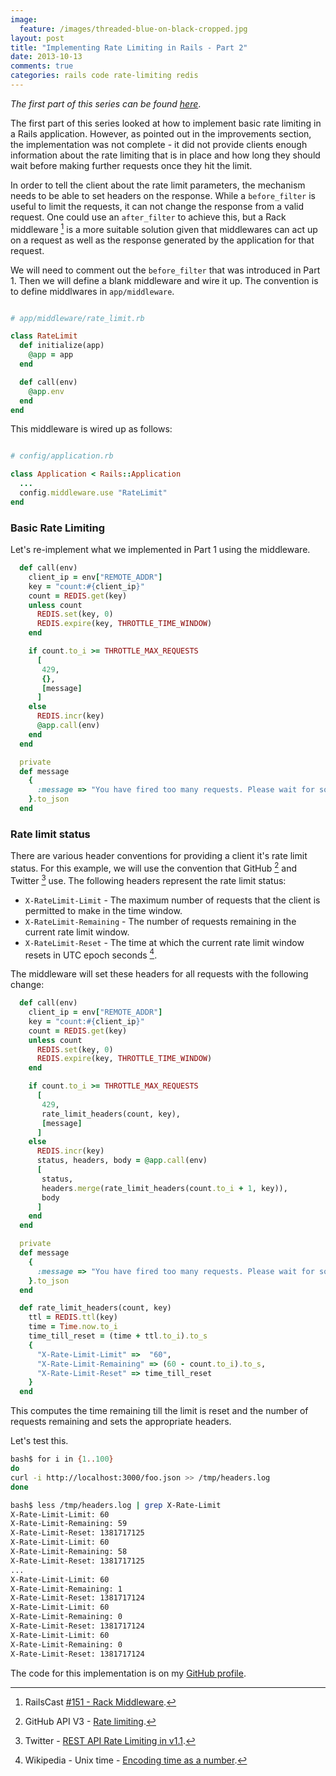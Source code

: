 ```yaml
---
image:
  feature: /images/threaded-blue-on-black-cropped.jpg
layout: post
title: "Implementing Rate Limiting in Rails - Part 2"
date: 2013-10-13
comments: true
categories: rails code rate-limiting redis
---
```

*The first part of this series can be found [here](/blog/2013/10/12/implementing-rate-limiting-in-rails-part-1/)*.

The first part of this series looked at how to implement basic rate limiting in a Rails application. However, as pointed out in the improvements section, the implementation was not complete - it did not provide clients enough information about the rate limiting that is in place and how long they should wait before making further requests once they hit the limit.

In order to tell the client about the rate limit parameters, the mechanism needs to be able to set headers on the response. While a `before_filter` is useful to limit the requests, it can not change the response from a valid request. One could use an `after_filter` to achieve this, but a Rack middleware [^1] is a more suitable solution given that middlewares can act up on a request as well as the response generated by the application for that request.

We will need to comment out the `before_filter` that was introduced in Part 1. Then we will define a blank middleware and wire it up. The convention is to define middlwares in `app/middleware`.

```ruby

# app/middleware/rate_limit.rb

class RateLimit
  def initialize(app)
    @app = app
  end

  def call(env)
    @app.env
  end
end

```

This middleware is wired up as follows:

```ruby

# config/application.rb

class Application < Rails::Application
  ...
  config.middleware.use "RateLimit"
end
```

### Basic Rate Limiting

Let's re-implement what we implemented in Part 1 using the middleware.

```ruby
  def call(env)
    client_ip = env["REMOTE_ADDR"]
    key = "count:#{client_ip}"
    count = REDIS.get(key)
    unless count
      REDIS.set(key, 0)
      REDIS.expire(key, THROTTLE_TIME_WINDOW)
    end

    if count.to_i >= THROTTLE_MAX_REQUESTS
      [
       429,
       {},
       [message]
      ]
    else
      REDIS.incr(key)
      @app.call(env)
    end
  end

  private
  def message
    {
      :message => "You have fired too many requests. Please wait for some time."
    }.to_json
  end

```

### Rate limit status

There are various header conventions for providing a client it's rate limit status. For this example, we will use the convention that GitHub [^2] and Twitter [^3] use. The following headers represent the rate limit status:

* `X-RateLimit-Limit` - The maximum number of requests that the client is permitted to make in the time window.
* `X-RateLimit-Remaining` - The number of requests remaining in the current rate limit window.
* `X-RateLimit-Reset` - The time at which the current rate limit window resets in UTC epoch seconds [^4].


The middleware will set these headers for all requests with the following change:

```ruby
  def call(env)
    client_ip = env["REMOTE_ADDR"]
    key = "count:#{client_ip}"
    count = REDIS.get(key)
    unless count
      REDIS.set(key, 0)
      REDIS.expire(key, THROTTLE_TIME_WINDOW)
    end

    if count.to_i >= THROTTLE_MAX_REQUESTS
      [
       429,
       rate_limit_headers(count, key),
       [message]
      ]
    else
      REDIS.incr(key)
      status, headers, body = @app.call(env)
      [
       status,
       headers.merge(rate_limit_headers(count.to_i + 1, key)),
       body
      ]
    end
  end

  private
  def message
    {
      :message => "You have fired too many requests. Please wait for some time."
    }.to_json
  end

  def rate_limit_headers(count, key)
    ttl = REDIS.ttl(key)
    time = Time.now.to_i
    time_till_reset = (time + ttl.to_i).to_s
    {
      "X-Rate-Limit-Limit" =>  "60",
      "X-Rate-Limit-Remaining" => (60 - count.to_i).to_s,
      "X-Rate-Limit-Reset" => time_till_reset
    }
  end

```

This computes the time remaining till the limit is reset and the number of requests remaining and sets the appropriate headers.

Let's test this.

```bash
bash$ for i in {1..100}
do
curl -i http://localhost:3000/foo.json >> /tmp/headers.log
done

bash$ less /tmp/headers.log | grep X-Rate-Limit
X-Rate-Limit-Limit: 60
X-Rate-Limit-Remaining: 59
X-Rate-Limit-Reset: 1381717125
X-Rate-Limit-Limit: 60
X-Rate-Limit-Remaining: 58
X-Rate-Limit-Reset: 1381717125
...
X-Rate-Limit-Limit: 60
X-Rate-Limit-Remaining: 1
X-Rate-Limit-Reset: 1381717124
X-Rate-Limit-Limit: 60
X-Rate-Limit-Remaining: 0
X-Rate-Limit-Reset: 1381717124
X-Rate-Limit-Limit: 60
X-Rate-Limit-Remaining: 0
X-Rate-Limit-Reset: 1381717124
```

The code for this implementation is on my [GitHub profile](https://github.com/sdqali/rails_throttle).

[^1]: RailsCast [#151 - Rack Middleware](http://railscasts.com/episodes/151-rack-middleware).
[^2]: GitHub API V3 - [Rate limiting](http://developer.github.com/v3/#rate-limiting).
[^3]: Twitter - [REST API Rate Limiting in v1.1](https://dev.twitter.com/docs/rate-limiting/1.1).
[^4]: Wikipedia - Unix time - [Encoding time as a number](https://en.wikipedia.org/wiki/Unix_time#Encoding_time_as_a_number).